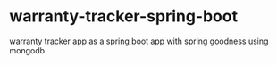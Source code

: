 warranty-tracker-spring-boot
============================

warranty tracker app as a spring boot app with spring goodness using mongodb